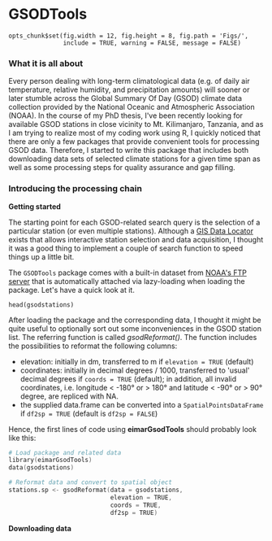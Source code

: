 GSODTools
=========

```{r global_options, echo = FALSE}
opts_chunk$set(fig.width = 12, fig.height = 8, fig.path = 'Figs/',
               include = TRUE, warning = FALSE, message = FALSE)
```

### What it is all about

Every person dealing with long-term climatological data (e.g. of daily air
temperature, relative humidity, and precipitation amounts) will sooner or later
stumble across the Global Summary Of Day (GSOD) climate data collection 
provided by the National Oceanic and Atmospheric Association (NOAA). In the 
course of my PhD thesis, I've been recently looking for available GSOD 
stations in close vicinity to Mt. Kilimanjaro, Tanzania, and as I am trying to
realize most of my coding work using R, I quickly noticed that there are only a 
few packages that provide convenient tools for processing GSOD data. Therefore, 
I started to write this package that includes both downloading data sets of 
selected climate stations for a given time span as well as 
some processing steps for quality assurance and gap filling.


### Introducing the processing chain

**Getting started**

The starting point for each GSOD-related search query is the selection of a 
particular station (or even multiple stations). Although a [GIS Data Locator][1] exists that allows interactive 
station selection and data acquisition, I thought it was a good thing to 
implement a couple of search function to speed things up a little bit. 

The `GSODTools` package comes with a built-in dataset from [NOAA's FTP server][2]
that is automatically attached via lazy-loading when loading the package. Let's 
have a quick look at it. 

```{r gsodstations, echo = FALSE}
head(gsodstations)
```

After loading the package and the corresponding data, I thought it might be quite
useful to optionally sort out some inconveniences in the GSOD station list. The
referring function is called *gsodReformat()*. The function includes the possibilities
to reformat the following columns:
- elevation: initially in dm, transferred to m if `elevation = TRUE` (default)
- coordinates: initially in decimal degrees / 1000, transferred to 'usual' 
decimal degrees if `coords = TRUE` (default); in addition, all invalid coordinates, 
i.e. longitude < -180° or > 180° and latitude < -90° or > 90° degree, are 
repliced with NA.
- the supplied data.frame can be converted into a `SpatialPointsDataFrame` if
`df2sp = TRUE` (default is `df2sp = FALSE`)

Hence, the first lines of code using **eimarGsodTools** should probably look like this:

```S
# Load package and related data
library(eimarGsodTools)
data(gsodstations)

# Reformat data and convert to spatial object
stations.sp <- gsodReformat(data = gsodstations,
                            elevation = TRUE, 
                            coords = TRUE,
                            df2sp = TRUE)
```

**Downloading data**


[1]: http://www.climate.gov/daily-observational-data-global-summary-day-gsod-%E2%80%93-gis-data-locator
[2]: ftp://ftp.ncdc.noaa.gov/pub/data/gsod/ish-history.csv